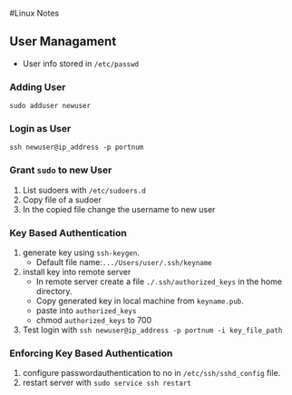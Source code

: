 #Linux Notes

## User Managament
- User info stored in `/etc/passwd`

### Adding User
`sudo adduser newuser`

### Login as User
`ssh newuser@ip_address -p portnum`

### Grant `sudo` to new User
1. List sudoers with `/etc/sudoers.d`
2. Copy file of a sudoer
3. In the copied file change the username to new user

### Key Based Authentication
1. generate key using `ssh-keygen`.
    - Default file name:`.../Users/user/.ssh/keyname`
2. install key into remote server
    - In remote server create a file `./.ssh/authorized_keys` in the home directory.
    - Copy generated key in local machine from `keyname.pub`.
    - paste into `authorized_keys`
    - chmod `authorized_keys` to 700
3. Test login with
`ssh newuser@ip_address -p portnum -i key_file_path`

### Enforcing Key Based Authentication
1. configure passwordauthentication to no in `/etc/ssh/sshd_config` file.
2. restart server with `sudo service ssh restart`

